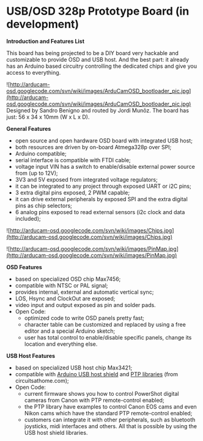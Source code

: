 # USB/OSD 328p Prototype Board (in development) #


**Introduction and Features List**

This board has being projected to be a DIY board very hackable and customizable to provide OSD and USB host. And the best part: it already has an Arduino based circuitry controlling the dedicated chips and give you access to everything.

![http://arducam-osd.googlecode.com/svn/wiki/images/ArduCamOSD_bootloader_pic.jpg](http://arducam-osd.googlecode.com/svn/wiki/images/ArduCamOSD_bootloader_pic.jpg)
Designed by Sandro Benigno and routed by Jordi Munõz.
The board has just: 56 x 34 x 10mm (W x L x D).

<a href='Hidden comment: That"s a start point, however DIYers can create very nice projects with that awesome Arduino based board, such rovers controlled by Bluetooth joystick or even another custom project using mouse, keyboard, touch-panel, etc. All this, sending OSD data directly to a video monitor or video transmitter... and much more!'></a>


**General Features**

  * open source and open hardware OSD board with integrated USB host;
  * both resources are driven by on-board Atmega328p over SPI;
  * Arduino compatible;
  * serial interface is compatible with FTDI cable;
  * voltage input VIN has a switch to enable/disable external power source from (up to 12V);
  * 3V3 and 5V exposed from integrated voltage regulators;
  * it can be integrated to any project through exposed UART or i2C pins;
  * 3 extra digital pins exposed, 2 PWM capable;
  * it can drive external peripherals by exposed SPI and the extra digital pins as chip selectors;
  * 6 analog pins exposed to read external sensors (i2c clock and data included);

![http://arducam-osd.googlecode.com/svn/wiki/images/Chips.jpg](http://arducam-osd.googlecode.com/svn/wiki/images/Chips.jpg)

![http://arducam-osd.googlecode.com/svn/wiki/images/PinMap.jpg](http://arducam-osd.googlecode.com/svn/wiki/images/PinMap.jpg)

**OSD Features**

  * based on specialized OSD chip Max7456;
  * compatible with NTSC or PAL signal;
  * provides internal, external and automatic vertical sync;
  * LOS, Hsync and ClockOut are exposed;
  * video input and output exposed as pin and solder pads.
  * Open Code:
    * optimized code to write OSD panels pretty fast;
    * character table can be customized and replaced by using a free editor and a special Arduino sketch;
    * user has total control to enable/disable specific panels, change its location and everything else.

**USB Host Features**

  * based on specialized USB host chip Max3421;
  * compatible with [Arduino USB host shield](https://github.com/felis/USB_Host_Shield) and [PTP libraries](https://github.com/felis/Arduino_Camera_Control) (from circuitsathome.com);
  * Open Code:
    * current firmware shows you how to control PowerShot digital cameras from Canon with PTP remote-control enabled;
    * the PTP library have examples to control Canon EOS cams and even Nikon cams which have the standard PTP remote-control enabled;
    * customers can integrate it with other peripherals, such as bluetooth joysticks, midi interfaces and others. All that is possible by using the USB host shield libraries.